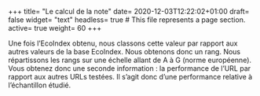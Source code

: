 +++
title= "Le calcul de la note"
date= 2020-12-03T12:22:02+01:00
draft= false
widget= "text"
headless= true  # This file represents a page section.
active= true
weight= 60
+++

Une fois l’EcoIndex obtenu, nous classons cette valeur par rapport aux autres valeurs de la base EcoIndex. Nous obtenons
donc un rang. Nous répartissons les rangs sur une échelle allant de A à G (norme européenne). Vous obtenez donc une
seconde information : la performance de l’URL par rapport aux autres URLs testées. Il s’agit donc d’une performance
relative à l’échantillon étudié.
